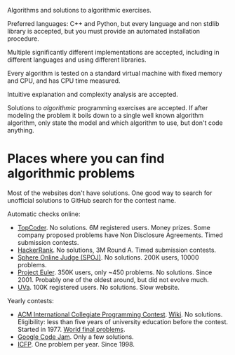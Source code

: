 Algorithms and solutions to algorithmic exercises.

Preferred languages: C++ and Python, but every language and non stdlib library is accepted, but you must provide an automated installation procedure.

Multiple significantly different implementations are accepted, including in different languages and using different libraries.

Every algorithm is tested on a standard virtual machine with fixed memory and CPU, and has CPU time measured.

Intuitive explanation and complexity analysis are accepted.

Solutions to *algorithmic* programming exercises are accepted. If after modeling the problem it boils down to a single well known algorithm algorithm, only state the model and which algorithm to use, but don't code anything.

# Places where you can find algorithmic problems

Most of the websites don't have solutions. One good way to search for unofficial solutions to GitHub search for the contest name.

Automatic checks online:

- [TopCoder](http://www.topcoder.com/active-challenges/develop). No solutions. 6M registered users. Money prizes. Some company proposed problems have Non Disclosure Agreements. Timed submission contests.
- [HackerRank](https://www.hackerrank.com/categories/fp/intro). No solutions, 3M Round A. Timed submission contests.
- [Sphere Online Judge (SPOJ)](http://www.spoj.com/problems/classical/all/).  No solutions. 200K users, 10000 problems.
- [Project Euler](http://projecteuler.net/problems). 350K users, only ~450 problems. No solutions. Since 2001. Probably one of the oldest around, but did not evolve much.
- [UVa](http://uva.onlinejudge.org/index.php?option=com_onlinejudge&Itemid=8&category=1). 100K registered users. No solutions. Slow website.

Yearly contests:

- [ACM International Collegiate Programming Contest](http://icpc.baylor.edu/). [Wiki](en.wikipedia.org/wiki/ACM_International_Collegiate_Programming_Contest).  No solutions. Eligibility: less than five years of university education before the contest. Started in 1977. [World final problems](http://icpc.baylor.edu/worldfinals/problems).
- [Google Code Jam](http://code.google.com/codejam/contests.html). Only a few solutions.
- [ICFP](http://en.wikipedia.org/wiki/ICFP_Programming_Contest). One problem per year. Since 1998.
